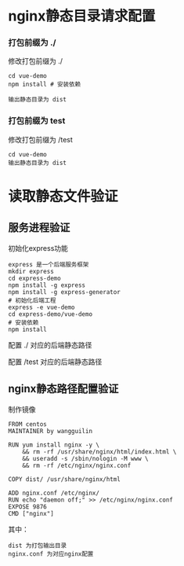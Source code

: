 # nginx静态目录请求配置
### 打包前缀为 ./

修改打包前缀为 ./



```
cd vue-demo
npm install # 安装依赖

输出静态目录为 dist
```

### 打包前缀为 test

修改打包前缀为 /test

```
cd vue-demo
输出静态目录为 dist
```

# 读取静态文件验证

## 服务进程验证

初始化express功能

```
express 是一个后端服务框架
mkdir express
cd express-demo
npm install -g express
npm install -g express-generator
# 初始化后端工程
express -e vue-demo
cd express-demo/vue-demo
# 安装依赖
npm install 
```

配置 ./ 对应的后端静态路径

配置 /test 对应的后端静态路径

## nginx静态路径配置验证

制作镜像

```
FROM centos
MAINTAINER by wangguilin

RUN yum install nginx -y \
    && rm -rf /usr/share/nginx/html/index.html \
    && useradd -s /sbin/nologin -M www \
    && rm -rf /etc/nginx/nginx.conf

COPY dist/ /usr/share/nginx/html

ADD nginx.conf /etc/nginx/
RUN echo "daemon off;" >> /etc/nginx/nginx.conf
EXPOSE 9876
CMD ["nginx"]
```

其中：

```
dist 为打包输出目录
nginx.conf 为对应nginx配置
```

